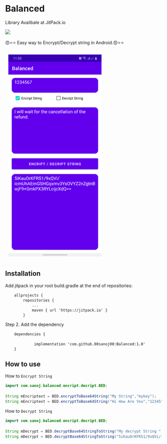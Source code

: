 # Balanced
Library Availbale at JitPack.io

[![](https://jitpack.io/v/00sanoj00/Balanced.svg)](https://jitpack.io/#00sanoj00/Balanced)

😍⭐⭐  Easy way to Encrypt/Decrypt string in Android.😍⭐⭐

[<img src="/device-2021-06-04-000507.png"
width="300"
    hspace="10" vspace="10">](/readme/Wallabag%20Reading%20List.png)
    
## Installation


Add jitpack in your root build.gradle at the end of repositories:
```
	allprojects {
		repositories {
			...
			maven { url 'https://jitpack.io' }
		}
```
Step 2. Add the dependency

```
	dependencies {
	
	         implementation 'com.github.00sanoj00:Balanced:1.0'
	}
```

## How to use
How to `Encrypt String`

```java
import com.sanoj.balanced.encript.decript.BED;

String mEncriptext = BED.encryptToBase64String("My String","mykey");
String mEncriptext = BED.encryptToBase64String("Hi How Are You","12345");
```
How to `Decrypt String`
```java
import com.sanoj.balanced.encript.decript.BED;

String mDecrypt = BED.decryptBase64StringToString("My decrypt String ","mykey");
String mDecrypt = BED.decryptBase64StringToString("5iKauOrKFRS1/9xQVi/icmUhAEmGSHGqxmv3YsOVYZ2nZgtnBwjF9+SmkPX3RYLcijcXdQ== ","12345");
```
